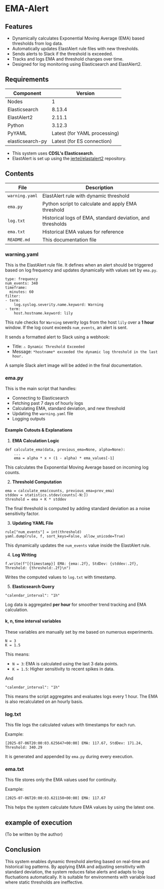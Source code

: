 # EMA-Alert

## Features

- Dynamically calculates Exponential Moving Average (EMA) based thresholds from log data.
- Automatically updates ElastAlert rule files with new thresholds.
- Sends alerts to Slack if the threshold is exceeded.
- Tracks and logs EMA and threshold changes over time.
- Designed for log monitoring using Elasticsearch and ElastAlert2.

## Requirements

| Component        | Version             |
|------------------|----------------------|
| Nodes            | 1                    |
| Elasticsearch    | 8.13.4               |
| ElastAlert2      | 2.11.1               |
| Python           | 3.12.3               |
| PyYAML           | Latest (for YAML processing) |
| elasticsearch-py | Latest (for ES connection)   |

- This system uses **CDSL's Elasticsearch**.
- ElastAlert is set up using the [jertel/elastalert2](https://github.com/jertel/elastalert2) repository.

## Contents

| File          | Description |
|---------------|-------------|
| `warning.yaml`| ElastAlert rule with dynamic threshold |
| `ema.py`      | Python script to calculate and apply EMA threshold |
| `log.txt`     | Historical logs of EMA, standard deviation, and thresholds |
| `ema.txt`     | Historical EMA values for reference |
| `README.md`   | This documentation file |

### warning.yaml

This is the ElastAlert rule file. It defines when an alert should be triggered based on log frequency and updates dynamically with values set by `ema.py`.

```
type: frequency
num_events: 340
timeframe:
  minutes: 60
filter:
- term:
    log.syslog.severity.name.keyword: Warning
- term:
    host.hostname.keyword: lily
```

This rule checks for `Warning` severity logs from the host `lily` over a **1 hour** window. If the log count exceeds `num_events`, an alert is sent.

It sends a formatted alert to Slack using a webhook:

- Title: `⚠️ Dynamic Threshold Exceeded`
- Message: `*hostname* exceeded the dynamic log threshold in the last hour.`

A sample Slack alert image will be added in the final documentation.

### ema.py

This is the main script that handles:
- Connecting to Elasticsearch
- Fetching past 7 days of hourly logs
- Calculating EMA, standard deviation, and new threshold
- Updating the `warning.yaml` file
- Logging outputs

#### Example Cutouts & Explanations

1. **EMA Calculation Logic**

```
def calculate_ema(data, previous_ema=None, alpha=None):
    ...
    ema = alpha * x + (1 - alpha) * ema_values[-1]
```

This calculates the Exponential Moving Average based on incoming log counts.

2. **Threshold Computation**

```
ema = calculate_ema(counts, previous_ema=prev_ema)
stddev = statistics.stdev(counts[-N:])
threshold = ema + K * stddev
```

The final threshold is computed by adding standard deviation as a noise sensitivity factor.

3. **Updating YAML File**

```
rule["num_events"] = int(threshold)
yaml.dump(rule, f, sort_keys=False, allow_unicode=True)
```

This dynamically updates the `num_events` value inside the ElastAlert rule.

4. **Log Writing**

```
f.write(f"[{timestamp}] EMA: {ema:.2f}, StdDev: {stddev:.2f}, Threshold: {threshold:.2f}\n")
```

Writes the computed values to `log.txt` with timestamp.

5. **Elasticsearch Query**

```
"calendar_interval": "1h"
```

Log data is aggregated **per hour** for smoother trend tracking and EMA calculation.

#### k, n, time interval variables

These variables are manually set by me based on numerous experiments.

```
N = 3
K = 1.5
```

This means:
- `N = 3`: EMA is calculated using the last 3 data points.
- `K = 1.5`: Higher sensitivity to recent spikes in data.

And

```
"calendar_interval": "1h"
```

This means the script aggregates and evaluates logs every 1 hour. The EMA is also recalculated on an hourly basis.

### log.txt

This file logs the calculated values with timestamps for each run.

Example:

```
[2025-07-06T20:00:03.625647+00:00] EMA: 117.67, StdDev: 171.24, Threshold: 340.29
```

It is generated and appended by `ema.py` during every execution.

### ema.txt

This file stores only the EMA values used for continuity.

Example:

```
[2025-07-06T20:00:03.621150+00:00] EMA: 117.67
```

This helps the system calculate future EMA values by using the latest one.

## example of execution

(To be written by the author)

## Conclusion

This system enables dynamic threshold alerting based on real-time and historical log patterns. By applying EMA and adjusting sensitivity with standard deviation, the system reduces false alerts and adapts to log fluctuations automatically. It is suitable for environments with variable load where static thresholds are ineffective.
